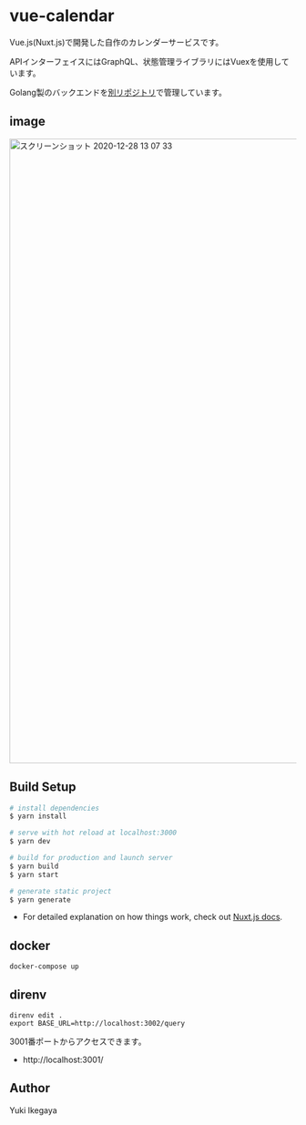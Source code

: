 # vue-calendar
Vue.js(Nuxt.js)で開発した自作のカレンダーサービスです。

APIインターフェイスにはGraphQL、状態管理ライブラリにはVuexを使用しています。

Golang製のバックエンドを[別リポジトリ](https://github.com/ikeyu0806/calendar-backend)で管理しています。

## image
<img width="1097" alt="スクリーンショット 2020-12-28 13 07 33" src="https://user-images.githubusercontent.com/30525452/103451068-99c48a80-4d02-11eb-8ba1-eb848e6246c6.png">

## Build Setup

```bash
# install dependencies
$ yarn install

# serve with hot reload at localhost:3000
$ yarn dev

# build for production and launch server
$ yarn build
$ yarn start

# generate static project
$ yarn generate
```

- For detailed explanation on how things work, check out [Nuxt.js docs](https://nuxtjs.org).

## docker

```
docker-compose up
```

## direnv
```
direnv edit .
export BASE_URL=http://localhost:3002/query
```

3001番ポートからアクセスできます。
- http://localhost:3001/

## Author
Yuki Ikegaya
